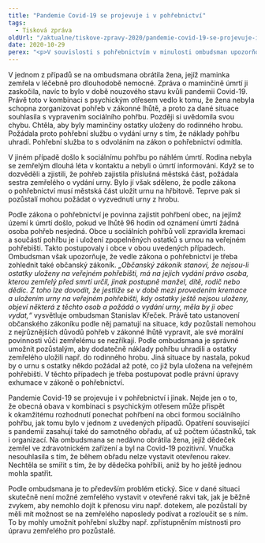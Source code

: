 ```yaml
---
title: "Pandemie Covid-19 se projevuje i v pohřebnictví"
tags:
  - Tisková zpráva
oldUrl: "/aktualne/tiskove-zpravy-2020/pandemie-covid-19-se-projevuje-i-v-pohrebnictvi"
date: 2020-10-29
perex: "<p>V souvislosti s pohřebnictvím v minulosti ombudsman upozorňoval na zvyšující se počet sociálních pohřbů na náklady obce. V letošním roce však zaznamenal případy, kdy z různých důvodů došlo k sociálnímu pohřbu a pozůstalí se pak snažili získat urnu s ostatky svého blízkého. I když chtěli dodatečně náklady pohřbu uhradit, pohřební služba jim urnu odmítla vydat. Ani pohřebnictví také nezůstalo bez dopadů pandemie Covid-19.</p>"
---
```


<!-- imported from the old website -->

<p>V jednom z případů se na ombudsmana obrátila žena, jejíž maminka zemřela v léčebně pro dlouhodobě nemocné. Zpráva o maminčině úmrtí ji zaskočila, navíc to bylo v době nouzového stavu kvůli pandemii Covid-19. Právě toto v kombinaci s psychickým otřesem vedlo k tomu, že žena nebyla schopna zorganizovat pohřeb v zákonné lhůtě, a proto za dané situace souhlasila s vypravením sociálního pohřbu. Později si uvědomila svou chybu. Chtěla, aby byly maminčiny ostatky uloženy do rodinného hrobu. Požádala proto pohřební službu o vydání urny s tím, že náklady pohřbu uhradí. Pohřební služba to s odvoláním na zákon o pohřebnictví odmítla.</p> <p>V jiném případě došlo k sociálnímu pohřbu po náhlém úmrtí. Rodina nebyla se zemřelým dlouhá léta v kontaktu a nebyli o úmrtí informováni. Když se to dozvěděli a zjistili, že pohřeb zajistila příslušná městská část, požádala sestra zemřelého o vydání urny. Bylo jí však sděleno, že podle zákona o pohřebnictví musí městská část uložit urnu na hřbitově. Teprve pak si pozůstalí mohou požádat o vyzvednutí urny z hrobu.</p> <p>Podle zákona o pohřebnictví je povinna zajistit pohřbení obec, na jejímž území k úmrtí došlo, pokud ve lhůtě 96 hodin od oznámení úmrtí žádná osoba pohřeb nesjedná. Obce u sociálních pohřbů volí zpravidla kremaci a součástí pohřbu je i uložení zpopelněných ostatků s urnou na veřejném pohřebišti. Takto postupovaly i obce v obou uvedených případech. Ombudsman však upozorňuje, že vedle zákona o pohřebnictví je třeba zohlednit také občanský zákoník. <i>„Občanský zákoník stanoví, že nejsou-li ostatky uloženy na veřejném pohřebišti, má na jejich vydání právo osoba, kterou zemřelý před smrtí určil, jinak postupně manžel, dítě, rodič nebo dědic. Z toho lze dovodit, že jestliže se v době mezi provedením kremace a uložením urny na veřejném pohřebišti, kdy ostatky ještě nejsou uloženy, objeví některá z těchto osob a požádá o vydání urny, měla by ji obec vydat,“</i> vysvětluje ombudsman Stanislav Křeček. Právě tato ustanovení občanského zákoníku podle něj pamatují na situace, kdy pozůstalí nemohou z nejrůznějších důvodů pohřeb v zákonné lhůtě vypravit, ale své morální povinnosti vůči zemřelému se nezříkají. Podle ombudsmana je správné umožnit pozůstalým, aby dodatečně náklady pohřbu uhradili a ostatky zemřelého uložili např. do rodinného hrobu. Jiná situace by nastala, pokud by o urnu s ostatky někdo požádal až poté, co již byla uložena na veřejném pohřebišti. V těchto případech je třeba postupovat podle právní úpravy exhumace v zákoně o pohřebnictví.</p> <p>Pandemie Covid-19 se projevuje i v pohřebnictví i jinak. Nejde jen o to, že obecná obava v kombinaci s psychickým otřesem může přispět k okamžitému rozhodnutí ponechat pohřbení na obci formou sociálního pohřbu, jak tomu bylo v jednom z uvedených případů. Opatření související s pandemií zasahují také do samotného obřadu, ať už počtem účastníků, tak i organizací. Na ombudsmana se nedávno obrátila žena, jejíž dědeček zemřel ve zdravotnickém zařízení a byl na Covid-19 pozitivní. Vnučka nesouhlasila s tím, že během obřadu nelze vystavit otevřenou rakev. Nechtěla se smířit s tím, že by dědečka pohřbili, aniž by ho ještě jednou mohla spatřit.</p> Podle ombudsmana je to především problém etický. Sice v dané situaci skutečně není možné zemřelého vystavit v otevřené rakvi tak, jak je běžně zvykem, aby nemohlo dojít k přenosu viru např. dotekem, ale pozůstalí by měli mít možnost se na zemřelého naposledy podívat a rozloučit se s ním. To by mohly umožnit pohřební služby např. zpřístupněním místnosti pro úpravu zemřelého pro pozůstalé.
